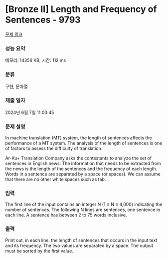 # [Bronze II] Length and Frequency of Sentences - 9793 

[문제 링크](https://www.acmicpc.net/problem/9793) 

### 성능 요약

메모리: 14356 KB, 시간: 112 ms

### 분류

구현, 문자열

### 제출 일자

2024년 6월 7일 11:00:45

### 문제 설명

<p>In machine translation (MT) system, the length of sentences affects the performance of a MT system. The analysis of the length of sentences is one of factors to assess the difficulty of translation.</p>

<p>Ar-Ku+ Translation Company asks the contestants to analyze the set of sentences in English news. The information that needs to be extracted from the news is the length of the sentences and the frequency of each length. Words in a sentence are separated by a space (or spaces). We can assume that there are no other white spaces such as tab.</p>

### 입력 

 <p>The first line of the input contains an integer N (1 ≤ N ≤ 4,000) indicating the number of sentences. The following N lines are sentences, one sentence in each line. A sentence has between 2 to 75 words inclusive.</p>

### 출력 

 <p>Print out, in each line, the length of sentences that occurs in the input text and its frequency. The two values are separated by a space. The output must be sorted by the first value.</p>

